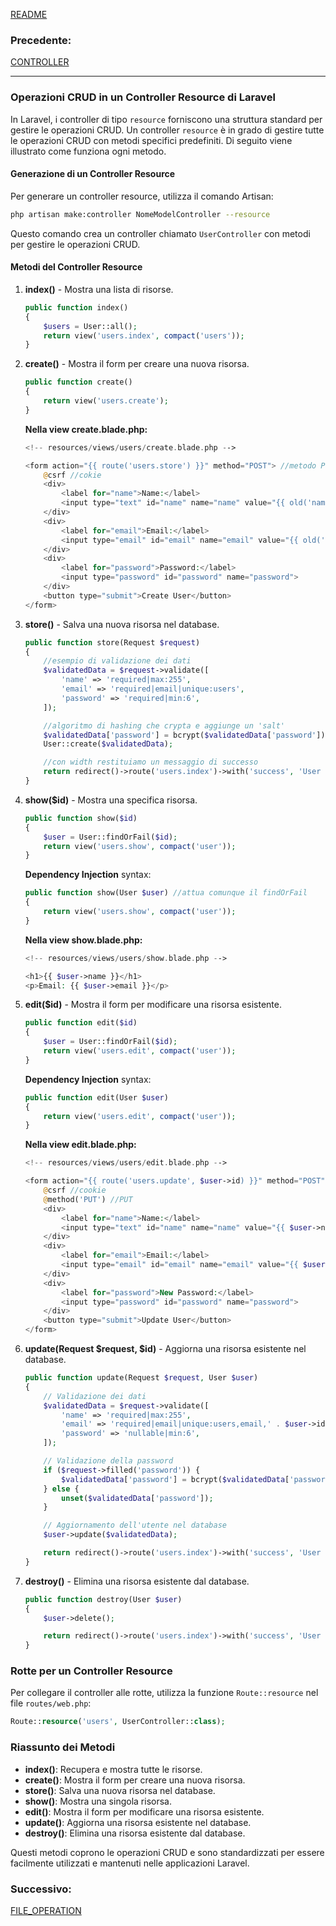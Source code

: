[README](../README.md)<br>
### **Precedente:**
[CONTROLLER](CONTROLLER.md)

---

### Operazioni CRUD in un Controller Resource di Laravel

In Laravel, i controller di tipo `resource` forniscono una struttura standard per gestire le operazioni CRUD. Un controller `resource` è in grado di gestire tutte le operazioni CRUD con metodi specifici predefiniti. Di seguito viene illustrato come funziona ogni metodo.

#### Generazione di un Controller Resource

Per generare un controller resource, utilizza il comando Artisan:

```bash
php artisan make:controller NomeModelController --resource
```

Questo comando crea un controller chiamato `UserController` con metodi per gestire le operazioni CRUD.

#### Metodi del Controller Resource

1. **index()** - Mostra una lista di risorse.

    ```php
    public function index()
    {
        $users = User::all();
        return view('users.index', compact('users'));
    }
    ```

2. **create()** - Mostra il form per creare una nuova risorsa.

    ```php
    public function create()
    {
        return view('users.create');
    }
    ```

    **Nella view create.blade.php:**
    ```php
    <!-- resources/views/users/create.blade.php -->

    <form action="{{ route('users.store') }}" method="POST"> //metodo POST
        @csrf //cokie
        <div>
            <label for="name">Name:</label>
            <input type="text" id="name" name="name" value="{{ old('name') }}">
        </div>
        <div>
            <label for="email">Email:</label>
            <input type="email" id="email" name="email" value="{{ old('email') }}">
        </div>
        <div>
            <label for="password">Password:</label>
            <input type="password" id="password" name="password">
        </div>
        <button type="submit">Create User</button>
    </form>

    ```

3. **store()** - Salva una nuova risorsa nel database.

    ```php
    public function store(Request $request)
    {
        //esempio di validazione dei dati
        $validatedData = $request->validate([
            'name' => 'required|max:255',
            'email' => 'required|email|unique:users',
            'password' => 'required|min:6',
        ]);

        //algoritmo di hashing che crypta e aggiunge un 'salt'
        $validatedData['password'] = bcrypt($validatedData['password']);
        User::create($validatedData);

        //con width restituiamo un messaggio di successo
        return redirect()->route('users.index')->with('success', 'User created successfully.');
    }
    ```

4. **show($id)** - Mostra una specifica risorsa.

    ```php
    public function show($id)
    {
        $user = User::findOrFail($id);
        return view('users.show', compact('user'));
    }
    ```

    **Dependency Injection** syntax: 
    ```php
    public function show(User $user) //attua comunque il findOrFail
    {
        return view('users.show', compact('user'));
    }
    ```
    **Nella view show.blade.php:**
    ```php
    <!-- resources/views/users/show.blade.php -->

    <h1>{{ $user->name }}</h1>
    <p>Email: {{ $user->email }}</p>

    ```


5. **edit($id)** - Mostra il form per modificare una risorsa esistente.

    ```php
    public function edit($id)
    {
        $user = User::findOrFail($id);
        return view('users.edit', compact('user'));
    }
    ```

    **Dependency Injection** syntax: 
    ```php
    public function edit(User $user)
    {
        return view('users.edit', compact('user'));
    }
    ```

    **Nella view edit.blade.php:**
    ```php
    <!-- resources/views/users/edit.blade.php -->

    <form action="{{ route('users.update', $user->id) }}" method="POST"> //POST
        @csrf //cookie
        @method('PUT') //PUT
        <div>
            <label for="name">Name:</label>
            <input type="text" id="name" name="name" value="{{ $user->name }}">
        </div>
        <div>
            <label for="email">Email:</label>
            <input type="email" id="email" name="email" value="{{ $user->email }}">
        </div>
        <div>
            <label for="password">New Password:</label>
            <input type="password" id="password" name="password">
        </div>
        <button type="submit">Update User</button>
    </form>

    ```

6. **update(Request $request, $id)** - Aggiorna una risorsa esistente nel database.

    ```php
    public function update(Request $request, User $user)
    {
        // Validazione dei dati
        $validatedData = $request->validate([
            'name' => 'required|max:255',
            'email' => 'required|email|unique:users,email,' . $user->id,
            'password' => 'nullable|min:6',
        ]);

        // Validazione della password
        if ($request->filled('password')) {
            $validatedData['password'] = bcrypt($validatedData['password']);
        } else {
            unset($validatedData['password']);
        }

        // Aggiornamento dell'utente nel database
        $user->update($validatedData);

        return redirect()->route('users.index')->with('success', 'User updated successfully.');
    }

    ```

7. **destroy()** - Elimina una risorsa esistente dal database.

    ```php
    public function destroy(User $user)
    {
        $user->delete();

        return redirect()->route('users.index')->with('success', 'User deleted successfully.');
    }
    ```

### Rotte per un Controller Resource

Per collegare il controller alle rotte, utilizza la funzione `Route::resource` nel file `routes/web.php`:

```php
Route::resource('users', UserController::class);
```

### Riassunto dei Metodi

- **index()**: Recupera e mostra tutte le risorse.
- **create()**: Mostra il form per creare una nuova risorsa.
- **store()**: Salva una nuova risorsa nel database.
- **show()**: Mostra una singola risorsa.
- **edit()**: Mostra il form per modificare una risorsa esistente.
- **update()**: Aggiorna una risorsa esistente nel database.
- **destroy()**: Elimina una risorsa esistente dal database.

Questi metodi coprono le operazioni CRUD e sono standardizzati per essere facilmente utilizzati e mantenuti nelle applicazioni Laravel.

### **Successivo:**
[FILE_OPERATION](FILE_OPERATION.md)
